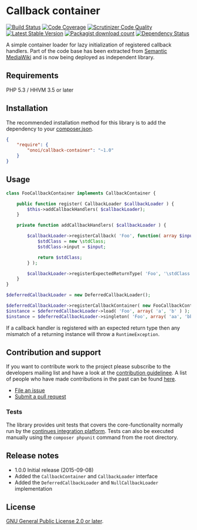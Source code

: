 # Callback container

[![Build Status](https://secure.travis-ci.org/onoi/callback-container.svg?branch=master)](http://travis-ci.org/onoi/callback-container)
[![Code Coverage](https://scrutinizer-ci.com/g/onoi/callback-container/badges/coverage.png?b=master)](https://scrutinizer-ci.com/g/onoi/callback-container/?branch=master)
[![Scrutinizer Code Quality](https://scrutinizer-ci.com/g/onoi/callback-container/badges/quality-score.png?b=master)](https://scrutinizer-ci.com/g/onoi/callback-container/?branch=master)
[![Latest Stable Version](https://poser.pugx.org/onoi/callback-container/version.png)](https://packagist.org/packages/onoi/callback-container)
[![Packagist download count](https://poser.pugx.org/onoi/callback-container/d/total.png)](https://packagist.org/packages/onoi/callback-container)
[![Dependency Status](https://www.versioneye.com/php/onoi:callback-container/badge.png)](https://www.versioneye.com/php/onoi:callback-container)

A simple container loader for lazy initialization of registered callback handlers. Part of the
code base has been extracted from [Semantic MediaWiki][smw] and is now being deployed as independent library.

## Requirements

PHP 5.3 / HHVM 3.5 or later

## Installation

The recommended installation method for this library is to add
the dependency to your [composer.json][composer].

```json
{
	"require": {
		"onoi/callback-container": "~1.0"
	}
}
```

## Usage

```php
class FooCallbackContainer implements CallbackContainer {

	public function register( CallbackLoader $callbackLoader ) {
		$this->addCallbackHandlers( $callbackLoader);
	}

	private function addCallbackHandlers( $callbackLoader ) {

		$callbackLoader->registerCallback( 'Foo', function( array $input ) {
			$stdClass = new \stdClass;
			$stdClass->input = $input;

			return $stdClass;
		} );

		$callbackLoader->registerExpectedReturnType( 'Foo', '\stdClass' );
	}
}
```
```php
$deferredCallbackLoader = new DeferredCallbackLoader();

$deferredCallbackLoader->registerCallbackContainer( new FooCallbackContainer() );
$instance = $deferredCallbackLoader->load( 'Foo', array( 'a', 'b' ) );
$instance = $deferredCallbackLoader->singleton( 'Foo', array( 'aa', 'bb' ) );
```

If a callback handler is registered with an expected return type then any
mismatch of a returning instance will throw a `RuntimeException`.

## Contribution and support

If you want to contribute work to the project please subscribe to the
developers mailing list and have a look at the [contribution guidelinee](/CONTRIBUTING.md). A list
of people who have made contributions in the past can be found [here][contributors].

* [File an issue](https://github.com/onoi/callback-container/issues)
* [Submit a pull request](https://github.com/onoi/callback-container/pulls)

### Tests

The library provides unit tests that covers the core-functionality normally run by the
[continues integration platform][travis]. Tests can also be executed manually using the
`composer phpunit` command from the root directory.

## Release notes

- 1.0.0 Initial release (2015-09-08)
 - Added the `CallbackContainer` and `CallbackLoader` interface
 - Added the `DeferredCallbackLoader` and `NullCallbackLoader` implementation

## License

[GNU General Public License 2.0 or later][license].

[composer]: https://getcomposer.org/
[contributors]: https://github.com/onoi/callback-container/graphs/contributors
[license]: https://www.gnu.org/copyleft/gpl.html
[travis]: https://travis-ci.org/onoi/callback-container
[smw]: https://github.com/SemanticMediaWiki/SemanticMediaWiki/
